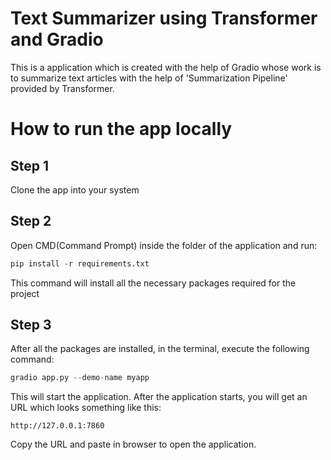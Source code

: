 # Text Summarizer using Transformer and Gradio

This is a application which is created with the help of Gradio whose work is to summarize text articles with the help of 'Summarization Pipeline' provided by Transformer.

# How to run the app locally

## Step 1

Clone the app into your system

## Step 2

Open CMD(Command Prompt) inside the folder of the application and run:
```py
pip install -r requirements.txt
```
This command will install all the necessary packages required for the project

## Step 3

After all the packages are installed, in the terminal, execute the following command:
```py
gradio app.py --demo-name myapp
```

This will start the application. After the application starts, you will get an URL which looks something like this:
```
http://127.0.0.1:7860
```
Copy the URL and paste in browser to open the application.